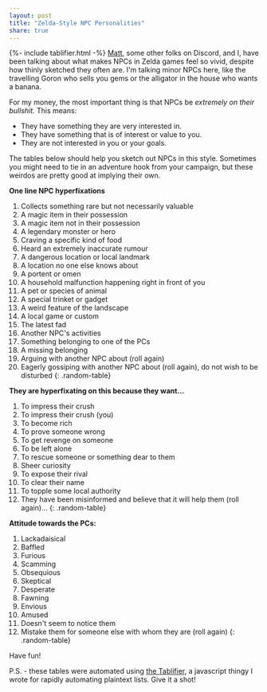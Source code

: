 ```yaml
---
layout: post
title: "Zelda-Style NPC Personalities"
share: true
---
```

{%- include tablifier.html -%}
[Matt](http://www.hexculture.com), some other folks on Discord, and I, have been talking about what makes NPCs in Zelda games feel so vivid, despite how thinly sketched they often are. I'm talking minor NPCs here, like the travelling Goron who sells you gems or the alligator in the house who wants a banana.

For my money, the most important thing is that NPCs be _extremely on their bullshit._ This means:
- They have something they are very interested in.
- They have something that is of interest or value to you.
- They are not interested in you or your goals.

The tables below should help you sketch out NPCs in this style. Sometimes you might need to tie in an adventure hook from your campaign, but these weirdos are pretty good at implying their own.

**One line NPC hyperfixations**
1. Collects something rare but not necessarily valuable
2. A magic item in their possession
3. A magic item not in their possession
4. A legendary monster or hero
5. Craving a specific kind of food
6. Heard an extremely inaccurate rumour
7. A dangerous location or local landmark
8. A location no one else knows about
9. A portent or omen
10. A household malfunction happening right in front of you
11. A pet or species of animal
12. A special trinket or gadget
13. A weird feature of the landscape
14. A local game or custom
15. The latest fad
16. Another NPC's activities
17. Something belonging to one of the PCs
18. A missing belonging
19. Arguing with another NPC about (roll again)
20. Eagerly gossiping with another NPC about (roll again), do not wish to be disturbed
{: .random-table}

**They are hyperfixating on this because they want...**
1. To impress their crush
2. To impress their crush (you)
3. To become rich
4. To prove someone wrong
5. To get revenge on someone
6. To be left alone
7. To rescue someone or something dear to them
8. Sheer curiosity
9. To expose their rival
10. To clear their name
11. To topple some local authority
12. They have been misinformed and believe that it will help them (roll again)...
{: .random-table}

**Attitude towards the PCs:**
1. Lackadaisical
2. Baffled
3. Furious
4. Scamming
5. Obsequious
6. Skeptical
7. Desperate
8. Fawning
9. Envious
10. Amused
11. Doesn't seem to notice them
12. Mistake them for someone else with whom they are (roll again)
{: .random-table}

Have fun!

P.S. - these tables were automated using [the Tablifier](https://todistantlands.github.io/2022/12/26/tablifier.html), a javascript thingy I wrote for rapidly automating plaintext lists. Give it a shot!